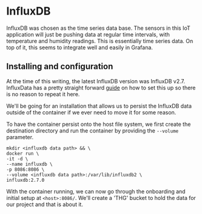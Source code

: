 # InfluxDB
InfluxDB was chosen as the time series data base. The sensors in this IoT application will just be pushing data at
regular time intervals, with temperature and humidity readings. This is essentially time series data. On top of it,
this seems to integrate well and easily in Grafana.

## Installing and configuration
At the time of this writing, the latest InfluxDB version was InfluxDB v2.7. InfluxData has a pretty straight forward 
[guide](https://docs.influxdata.com/influxdb/v2.7/install/?t=Docker) on how to set this up so there is no reason to
repeat it here.

We'll be going for an installation that allows us to persist the InfluxDB data outside of the container if we ever need
to move it for some reason.

To have the container persist onto the host file system, we first create the destination directory and run the container
by providing the `--volume` parameter.
```
mkdir <influxdb data path> && \
docker run \
-it -d \
--name influxdb \
-p 8086:8086 \
--volume <influxdb data path>:/var/lib/influxdb2 \
influxdb:2.7.0
```

With the container running, we can now go through the onboarding and initial setup at `<host>:8086/`. We'll create a
'THG' bucket to hold the data for our project and that is about it.
